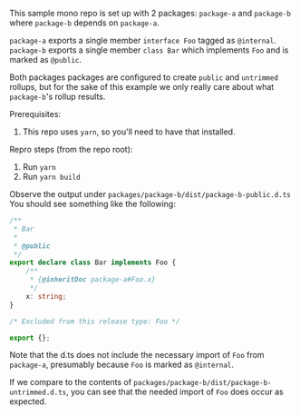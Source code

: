 This sample mono repo is set up with 2 packages: `package-a` and `package-b` where `package-b` depends on `package-a`.

`package-a` exports a single member `interface Foo` tagged as `@internal`.
`package-b` exports a single member `class Bar` which implements `Foo` and is marked as `@public`.

Both packages packages are configured to create `public` and `untrimmed` rollups, but for the sake of this example we only really care about what `package-b`'s rollup results.

Prerequisites:

1. This repo uses `yarn`, so you'll need to have that installed.

Repro steps (from the repo root):

1. Run `yarn`
2. Run `yarn build`

Observe the output under `packages/package-b/dist/package-b-public.d.ts`
You should see something like the following:

```typescript
/**
 * Bar
 *
 * @public
 */
export declare class Bar implements Foo {
	/**
	 * {@inheritDoc package-a#Foo.x}
	 */
	x: string;
}

/* Excluded from this release type: Foo */

export {};
```

Note that the d.ts does not include the necessary import of `Foo` from `package-a`, presumably because `Foo` is marked as `@internal`.

If we compare to the contents of `packages/package-b/dist/package-b-untrimmed.d.ts`, you can see that the needed import of `Foo` does occur as expected.

